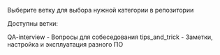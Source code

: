 Выберите ветку для выбора нужной категории в репозитории

Доступны ветки: 

QA-interview - Вопросы для собеседования
tips_and_trick - Заметки, настройка и эксплуатация разного ПО
